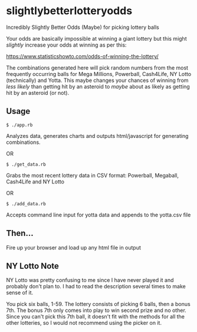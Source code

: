 # slightlybetterlotteryodds
Incredibly Slightly Better Odds (Maybe) for picking lottery balls

Your odds are basically impossible at winning a giant lottery but this might *slightly* increase your odds at winning as per this:

https://www.statisticshowto.com/odds-of-winning-the-lottery/

The combinations generated here will pick random numbers from the most frequently occurring balls for Mega Millions, Powerball, Cash4Life, NY Lotto (technically) and Yotta. This maybe changes your chances of winning from _less likely_ than getting hit by an asteroid to _maybe_ about as likely as getting hit by an asteroid (or not).

## Usage
    $ ./app.rb
Analyzes data, generates charts and outputs html/javascript for generating combinations.

OR

    $ ./get_data.rb
Grabs the most recent lottery data in CSV format: Powerball, Megaball, Cash4Life and NY Lotto

OR

    $ ./add_data.rb
Accepts command line input for yotta data and appends to the yotta.csv file

## Then...
Fire up your browser and load up any html file in output

## NY Lotto Note
NY Lotto was pretty confusing to me since I have never played it and probably don't plan to. I had to read the description several times to make sense of it.

You pick six balls, 1-59. The lottery consists of picking 6 balls, then a bonus 7th. The bonus 7th only comes into play to win second prize and no other. Since you can't pick this 7th ball, it doesn't fit with the methods for all the other lotteries, so I would not recommend using the picker on it.